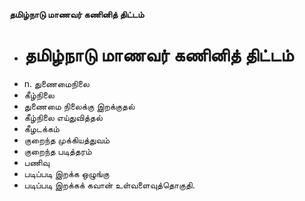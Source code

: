 **தமிழ்நாடு மாணவர் கணினித் திட்டம்**
- # தமிழ்நாடு மாணவர் கணினித் திட்டம்
- n. துணைமைநிலை
- கீழ்நிலை
- துணைமை நிலைக்கு இறக்குதல்
- கீழ்நிலை எய்துவித்தல்
- கீழடக்கம்
- குறைந்த முக்கியத்துவம்
- குறைந்த படித்தரம்
- பணிவு
- படிப்படி இறக்க ஒழுங்கு
- படிப்படி இறக்கக் கவான் உள்வளைவுத்தொகுதி.

